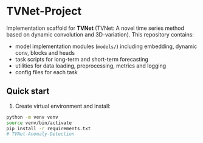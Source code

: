 # TVNet-Project

Implementation scaffold for **TVNet** (TVNet: A novel time series method based on dynamic convolution and 3D-variation).
This repository contains:
- model implementation modules (`models/`) including embedding, dynamic conv, blocks and heads
- task scripts for long-term and short-term forecasting
- utilities for data loading, preprocessing, metrics and logging
- config files for each task

## Quick start

1. Create virtual environment and install:
```bash
python -m venv venv
source venv/bin/activate
pip install -r requirements.txt
# TVNet-Anomaly-Detection
